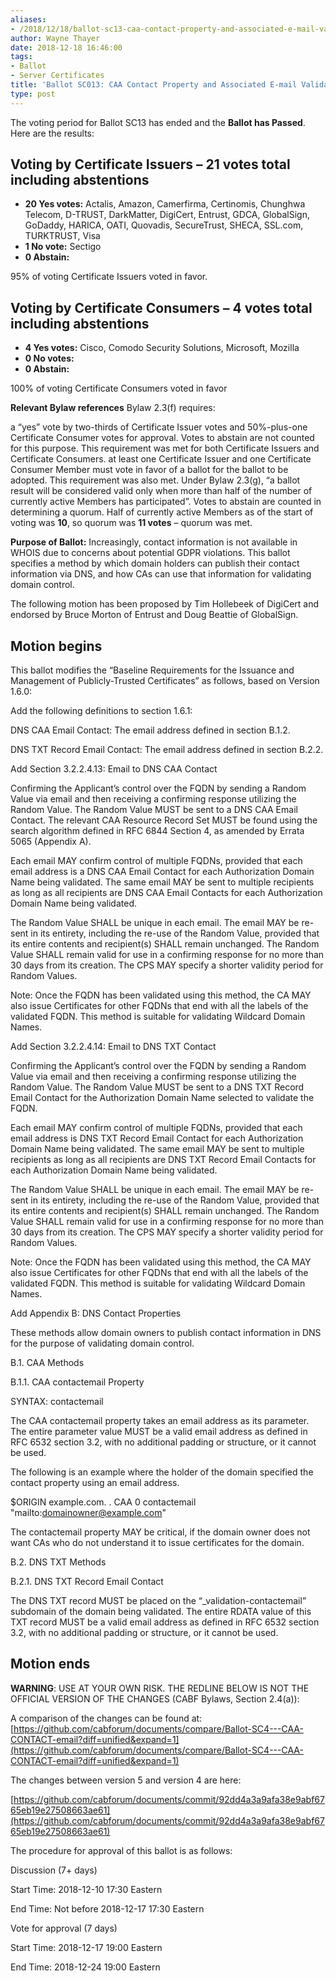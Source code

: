 ```yaml
---
aliases:
- /2018/12/18/ballot-sc13-caa-contact-property-and-associated-e-mail-validation-methods/
author: Wayne Thayer
date: 2018-12-18 16:46:00
tags:
- Ballot
- Server Certificates
title: 'Ballot SC013: CAA Contact Property and Associated E-mail Validation Methods'
type: post
---
```


The voting period for Ballot SC13 has ended and the **Ballot has Passed**. Here are the results:

## Voting by Certificate Issuers – 21 votes total including abstentions

- **20 Yes votes:** Actalis, Amazon, Camerfirma, Certinomis, Chunghwa Telecom, D-TRUST, DarkMatter, DigiCert, Entrust, GDCA, GlobalSign, GoDaddy, HARICA, OATI, Quovadis, SecureTrust, SHECA, SSL.com, TURKTRUST, Visa
- **1 No vote:** Sectigo
- **0 Abstain:**

95% of voting Certificate Issuers voted in favor.

## Voting by Certificate Consumers – 4 votes total including abstentions

- **4 Yes votes:** Cisco, Comodo Security Solutions, Microsoft, Mozilla
- **0 No votes:**
- **0 Abstain:**

100% of voting Certificate Consumers voted in favor

**Relevant Bylaw references**
Bylaw 2.3(f) requires:

a “yes” vote by two-thirds of Certificate Issuer votes and 50%-plus-one Certificate Consumer votes for approval. Votes to abstain are not counted for this purpose. This requirement was met for both Certificate Issuers and Certificate Consumers.
at least one Certificate Issuer and one Certificate Consumer Member must vote in favor of a ballot for the ballot to be adopted. This requirement was also met.
Under Bylaw 2.3(g), “a ballot result will be considered valid only when more than half of the number of currently active Members has participated”. Votes to abstain are counted in determining a quorum. Half of currently active Members as of the start of voting was **10**, so quorum was **11 votes** – quorum was met.

**Purpose of Ballot:** Increasingly, contact information is not available in WHOIS due to concerns about potential GDPR violations. This ballot specifies a method by which domain holders can publish their contact information via DNS, and how CAs can use that information for validating domain control.

The following motion has been proposed by Tim Hollebeek of DigiCert and endorsed by Bruce Morton of Entrust and Doug Beattie of GlobalSign.

## Motion begins

This ballot modifies the “Baseline Requirements for the Issuance and Management of Publicly-Trusted Certificates” as follows, based on Version 1.6.0:

Add the following definitions to section 1.6.1:

DNS CAA Email Contact: The email address defined in section B.1.2.

DNS TXT Record Email Contact: The email address defined in section B.2.2.

Add Section 3.2.2.4.13: Email to DNS CAA Contact

Confirming the Applicant’s control over the FQDN by sending a Random Value via email and then receiving a confirming response utilizing the Random Value. The Random Value MUST be sent to a DNS CAA Email Contact. The relevant CAA Resource Record Set MUST be found using the search algorithm defined in RFC 6844 Section 4, as amended by Errata 5065 (Appendix A).

Each email MAY confirm control of multiple FQDNs, provided that each email address is a DNS CAA Email Contact for each Authorization Domain Name being validated. The same email MAY be sent to multiple recipients as long as all recipients are DNS CAA Email Contacts for each Authorization Domain Name being validated.

The Random Value SHALL be unique in each email. The email MAY be re-sent in its entirety, including the re-use of the Random Value, provided that its entire contents and recipient(s) SHALL remain unchanged. The Random Value SHALL remain valid for use in a confirming response for no more than 30 days from its creation. The CPS MAY specify a shorter validity period for Random Values.

Note: Once the FQDN has been validated using this method, the CA MAY also issue Certificates for other FQDNs that end with all the labels of the validated FQDN. This method is suitable for validating Wildcard Domain Names.

Add Section 3.2.2.4.14: Email to DNS TXT Contact

Confirming the Applicant’s control over the FQDN by sending a Random Value via email and then receiving a confirming response utilizing the Random Value. The Random Value MUST be sent to a DNS TXT Record Email Contact for the Authorization Domain Name selected to validate the FQDN.

Each email MAY confirm control of multiple FQDNs, provided that each email address is DNS TXT Record Email Contact for each Authorization Domain Name being validated. The same email MAY be sent to multiple recipients as long as all recipients are DNS TXT Record Email Contacts for each Authorization Domain Name being validated.

The Random Value SHALL be unique in each email. The email MAY be re-sent in its entirety, including the re-use of the Random Value, provided that its entire contents and recipient(s) SHALL remain unchanged. The Random Value SHALL remain valid for use in a confirming response for no more than 30 days from its creation. The CPS MAY specify a shorter validity period for Random Values.

Note: Once the FQDN has been validated using this method, the CA MAY also issue Certificates for other FQDNs that end with all the labels of the validated FQDN. This method is suitable for validating Wildcard Domain Names.

Add Appendix B: DNS Contact Properties

These methods allow domain owners to publish contact information in DNS for the purpose of validating domain control.

B.1. CAA Methods

B.1.1. CAA contactemail Property

SYNTAX: contactemail

The CAA contactemail property takes an email address as its parameter. The entire parameter value MUST be a valid email address as defined in RFC 6532 section 3.2, with no additional padding or structure, or it cannot be used.

The following is an example where the holder of the domain specified the contact property using an email address.

$ORIGIN example.com.
.    CAA 0 contactemail "mailto:domainowner@example.com"

The contactemail property MAY be critical, if the domain owner does not want CAs who do not understand it to issue certificates for the domain.

B.2. DNS TXT Methods

B.2.1. DNS TXT Record Email Contact

The DNS TXT record MUST be placed on the “\_validation-contactemail” subdomain of the domain being validated. The entire RDATA value of this TXT record MUST be a valid email address as defined in RFC 6532 section 3.2, with no additional padding or structure, or it cannot be used.

## Motion ends

**WARNING**: USE AT YOUR OWN RISK. THE REDLINE BELOW IS NOT THE OFFICIAL VERSION OF THE CHANGES (CABF Bylaws, Section 2.4(a)):

A comparison of the changes can be found at: [https://github.com/cabforum/documents/compare/Ballot-SC4---CAA-CONTACT-email?diff=unified&expand=1](https://github.com/cabforum/documents/compare/Ballot-SC4---CAA-CONTACT-email?diff=unified&expand=1)

The changes between version 5 and version 4 are here:

[https://github.com/cabforum/documents/commit/92dd4a3a9afa38e9abf6765eb19e27508663ae61](https://github.com/cabforum/documents/commit/92dd4a3a9afa38e9abf6765eb19e27508663ae61)

The procedure for approval of this ballot is as follows:

Discussion (7+ days)

Start Time: 2018-12-10 17:30 Eastern

End Time: Not before 2018-12-17 17:30 Eastern

Vote for approval (7 days)

Start Time: 2018-12-17 19:00 Eastern

End Time: 2018-12-24 19:00 Eastern